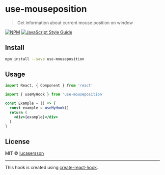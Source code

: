 # use-mouseposition

> Get information about current mouse position on window

[![NPM](https://img.shields.io/npm/v/use-mouseposition.svg)](https://www.npmjs.com/package/use-mouseposition) [![JavaScript Style Guide](https://img.shields.io/badge/code_style-standard-brightgreen.svg)](https://standardjs.com)

## Install

```bash
npm install --save use-mouseposition
```

## Usage

```jsx
import React, { Component } from 'react'

import { useMyHook } from 'use-mouseposition'

const Example = () => {
  const example = useMyHook()
  return (
    <div>{example}</div>
  )
}
```

## License

MIT © [lucasersson](https://github.com/lucasersson)

---

This hook is created using [create-react-hook](https://github.com/hermanya/create-react-hook).
